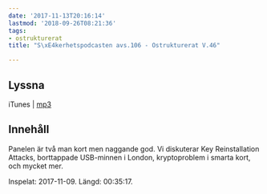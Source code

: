 ```yaml
---
date: '2017-11-13T20:16:14'
lastmod: '2018-09-26T08:21:36'
tags:
- ostrukturerat
title: "S\xE4kerhetspodcasten avs.106 - Ostrukturerat V.46"

---
```

## Lyssna

iTunes \| [mp3](http://traffic.libsyn.com/sakerhetspodcasten/OstruktureratV46_2017.mp3)

## Innehåll

Panelen är två man kort men naggande god. Vi diskuterar Key Reinstallation Attacks,
borttappade USB-minnen i London, kryptoproblem i smarta kort, och mycket mer.

Inspelat: 2017-11-09. Längd: 00:35:17.
